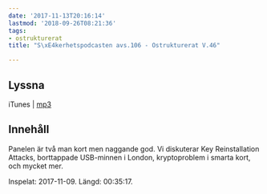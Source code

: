 ```yaml
---
date: '2017-11-13T20:16:14'
lastmod: '2018-09-26T08:21:36'
tags:
- ostrukturerat
title: "S\xE4kerhetspodcasten avs.106 - Ostrukturerat V.46"

---
```

## Lyssna

iTunes \| [mp3](http://traffic.libsyn.com/sakerhetspodcasten/OstruktureratV46_2017.mp3)

## Innehåll

Panelen är två man kort men naggande god. Vi diskuterar Key Reinstallation Attacks,
borttappade USB-minnen i London, kryptoproblem i smarta kort, och mycket mer.

Inspelat: 2017-11-09. Längd: 00:35:17.
